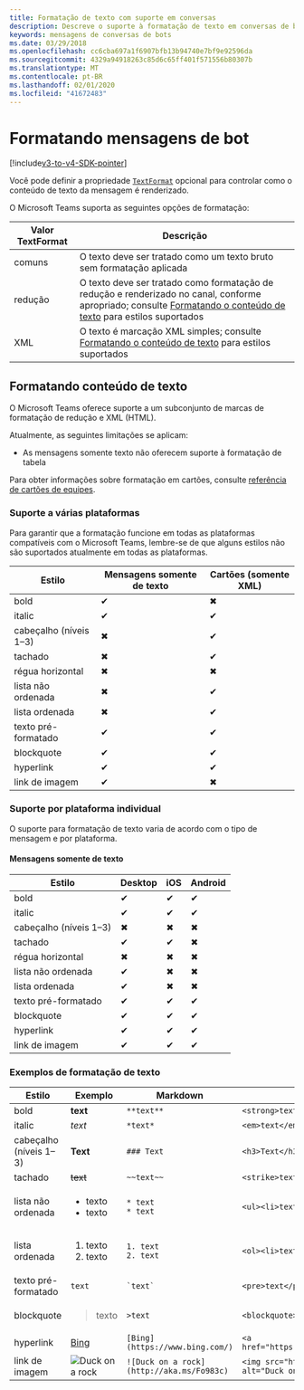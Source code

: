 ```yaml
---
title: Formatação de texto com suporte em conversas
description: Descreve o suporte à formatação de texto em conversas de bot
keywords: mensagens de conversas de bots
ms.date: 03/29/2018
ms.openlocfilehash: cc6cba697a1f6907bfb13b94740e7bf9e92596da
ms.sourcegitcommit: 4329a94918263c85d6c65ff401f571556b80307b
ms.translationtype: MT
ms.contentlocale: pt-BR
ms.lasthandoff: 02/01/2020
ms.locfileid: "41672483"
---
```

# <a name="formatting-bot-messages"></a>Formatando mensagens de bot

[!include[v3-to-v4-SDK-pointer](~/includes/v3-to-v4-pointer-bots.md)]

Você pode definir a propriedade [`TextFormat`](https://docs.microsoft.com/bot-framework/dotnet/bot-builder-dotnet-create-messages#customizing-a-message) opcional para controlar como o conteúdo de texto da mensagem é renderizado.

O Microsoft Teams suporta as seguintes opções de formatação:

| Valor TextFormat | Descrição |
| --- | --- |
| comuns | O texto deve ser tratado como um texto bruto sem formatação aplicada |
| redução | O texto deve ser tratado como formatação de redução e renderizado no canal, conforme apropriado; consulte [Formatando o conteúdo de texto](#formatting-text-content) para estilos suportados |
| XML | O texto é marcação XML simples; consulte [Formatando o conteúdo de texto](#formatting-text-content) para estilos suportados |

## <a name="formatting-text-content"></a>Formatando conteúdo de texto

O Microsoft Teams oferece suporte a um subconjunto de marcas de formatação de redução e XML (HTML).

Atualmente, as seguintes limitações se aplicam:

* As mensagens somente texto não oferecem suporte à formatação de tabela

Para obter informações sobre formatação em cartões, consulte [referência de cartões de equipes](~/task-modules-and-cards/cards/cards-reference.md).

### <a name="cross-platform-support"></a>Suporte a várias plataformas

Para garantir que a formatação funcione em todas as plataformas compatíveis com o Microsoft Teams, lembre-se de que alguns estilos não são suportados atualmente em todas as plataformas.

| Estilo                     | Mensagens somente de texto | Cartões (somente XML) |
|---------------------------|--------------------|------------------|
| bold                      | ✔                  | ✖                |
| italic                    | ✔                  | ✔                |
| cabeçalho (níveis 1&ndash;3) | ✖                  | ✔                |
| tachado             | ✖                  | ✔                |
| régua horizontal           | ✖                  | ✖                |
| lista não ordenada            | ✖                  | ✔                |
| lista ordenada              | ✖                  | ✔                |
| texto pré-formatado         | ✔                  | ✔                |
| blockquote                | ✔                  | ✔                |
| hyperlink                 | ✔                  | ✔                |
| link de imagem                | ✔                  | ✖                |

### <a name="support-by-individual-platform"></a>Suporte por plataforma individual

O suporte para formatação de texto varia de acordo com o tipo de mensagem e por plataforma.

#### <a name="text-only-messages"></a>Mensagens somente de texto

| Estilo                     | Desktop | iOS | Android |
|---------------------------|---------|-----|---------|
| bold                      | ✔       | ✔   | ✔       |
| italic                    | ✔       | ✔   | ✔       |
| cabeçalho (níveis 1&ndash;3) | ✖       | ✖   | ✖       |
| tachado             | ✔       | ✔   | ✖       |
| régua horizontal           | ✖       | ✖   | ✖       |
| lista não ordenada            | ✔       | ✖   | ✖       |
| lista ordenada              | ✔       | ✖   | ✖       |
| texto pré-formatado         | ✔       | ✔   | ✔       |
| blockquote                | ✔       | ✔   | ✔       |
| hyperlink                 | ✔       | ✔   | ✔       |
| link de imagem                | ✔       | ✔   | ✔       |

### <a name="examples-of-text-formatting"></a>Exemplos de formatação de texto

| Estilo | Exemplo | Markdown | XML (HTML) |
| --- | --- | --- | --- |
| bold | **text** | `**text**` | `<strong>text</strong>` |
| italic | *text* | `*text*` | `<em>text</em>` |
| cabeçalho (níveis 1&ndash;3) | **Text** | `### Text` | `<h3>Text</h3>` |
| tachado | ~~text~~ | `~~text~~` | `<strike>text</strike>` |
| lista não ordenada | <ul><li>texto</li><li>texto</li></ul> | `* text`<br>`* text` | `<ul><li>text</li><li>text</li></ul>` |
| lista ordenada | <ol><li>texto</li><li>texto</li></ol> | `1. text`<br>`2. text` | `<ol><li>text</li><li>text</li></ol>` |
| texto pré-formatado | `text` | `` `text` `` | `<pre>text</pre>` |
| blockquote | <blockquote>texto</blockquote> | `>text` | `<blockquote>text</blockquote>` |
| hyperlink | [Bing](https://www.bing.com/) | `[Bing](https://www.bing.com/)` | `<a href="https://www.bing.com/">Bing</a>` |
| link de imagem | <img src="http://aka.ms/Fo983c" alt="Duck on a rock"></img> | `![Duck on a rock](http://aka.ms/Fo983c)` | `<img src="http://aka.ms/Fo983c" alt="Duck on a rock"></img>` |
